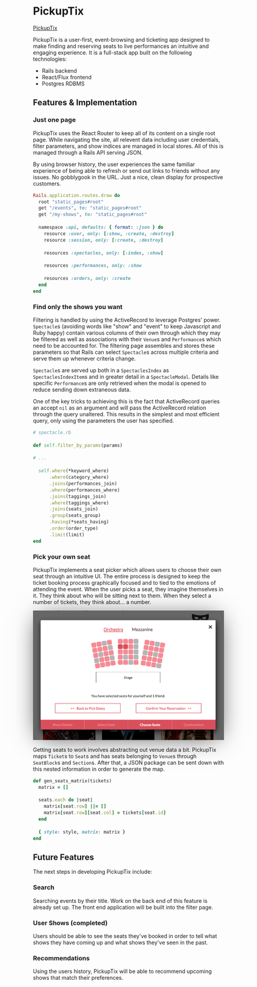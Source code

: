 # PickupTix

[PickupTix][heroku]

[heroku]: http://www.pickuptix.io

PickupTix is a user-first, event-browsing and ticketing app designed to make finding and reserving seats to live performances
an intuitive and engaging experience. It is a full-stack app built on the following technologies:

*  Rails backend
*  React/Flux frontend
*  Postgres RDBMS

## Features & Implementation

### Just one page

PickupTix uses the React Router to keep all of its content on a single root page. While navigating the site, all relevent data
including user credentials, filter parameters, and show indices are managed in local stores. All of this is managed through a
Rails API serving JSON.

By using browser history, the user experiences the same familiar experience of being able to refresh or send out links to friends
without any issues. No gobblygook in the URL. Just a nice, clean display for prospective customers.

```ruby
Rails.application.routes.draw do
  root "static_pages#root"
  get "/events", to: "static_pages#root"
  get "/my-shows", to: "static_pages#root"

  namespace :api, defaults: { format: :json } do
    resource :user, only: [:show, :create, :destroy]
    resource :session, only: [:create, :destroy]

    resources :spectacles, only: [:index, :show]

    resources :performances, only: :show

    resources :orders, only: :create
  end
end
```

### Find only the shows you want

Filtering is handled by using the ActiveRecord to leverage Postgres' power. `Spectacle`s (avoiding words like "show" and "event"
to keep Javascript and Ruby happy) contain various columns of their own through which they may be filtered as well as associations
with their `Venue`s and `Performance`s which need to be accounted for. The filtering page assembles and stores these parameters
so that Rails can select `Spectacle`s across multiple criteria and serve them up whenever criteria change.

`Spectacle`s are served up both in a `SpectaclesIndex` as `SpectaclesIndexItem`s and in greater detail in a `SpectacleModal`. Details
like specific `Performance`s are only retrieved when the modal is opened to reduce sending down extraneous data.

One of the key tricks to achieving this is the fact that ActiveRecord queries an accept `nil` as an argument and will pass the
ActiveRecord relation through the query unaltered. This results in the simplest and most efficient query, only using the
parameters the user has specified.

```ruby
# spectacle.rb

def self.filter_by_params(params)

# ...

  self.where(*keyword_where)
      .where(category_where)
      .joins(performances_join)
      .where(performances_where)
      .joins(taggings_join)
      .where(taggings_where)
      .joins(seats_join)
      .group(seats_group)
      .having(*seats_having)
      .order(order_type)
      .limit(limit)
end
```
### Pick your own seat

PickupTix implements a seat picker which allows users to choose their own seat through an intuitive UI. The entire process is
designed to keep the ticket booking process graphically focused and to tied to the emotions of attending the event. When the user
picks a seat, they imagine themselves in it. They think about who will be sitting next to them. When they select a number of tickets,
they think about... a number.


<p style="text-align:center">
  <img src="./readme-images/seat_picker.png" style="-webkit-box-shadow: 0px 5px 60px -15px rgba(0,0,0,0.75);-moz-box-shadow: 0px 5px 60px -15px rgba(0,0,0,0.75);box-shadow: 0px 5px 60px -15px rgba(0,0,0,0.75);width:600px;"/>
</p>

Getting seats to work involves abstracting out venue data a bit. PickupTix maps `Ticket`s to `Seat`s and has seats belonging to `Venue`s through `SeatBlock`s
and `Section`s. After that, a JSON package can be sent down with this nested information in order to generate the map.

```ruby
def gen_seats_matrix(tickets)
  matrix = []

  seats.each do |seat|
    matrix[seat.row] ||= []
    matrix[seat.row][seat.col] = tickets[seat.id]
  end

  { style: style, matrix: matrix }
end
```

## Future Features

The next steps in developing PickupTix include:

### Search

Searching events by their title. Work on the back end of this feature is already set up. The front end application will be built into the filter page.  

### User Shows (completed)

Users should be able to see the seats they've booked in order to tell what shows they
have coming up and what shows they've seen in the past.

### Recommendations

Using the users history, PickupTix will be able to recommend upcoming shows that match their preferences.
